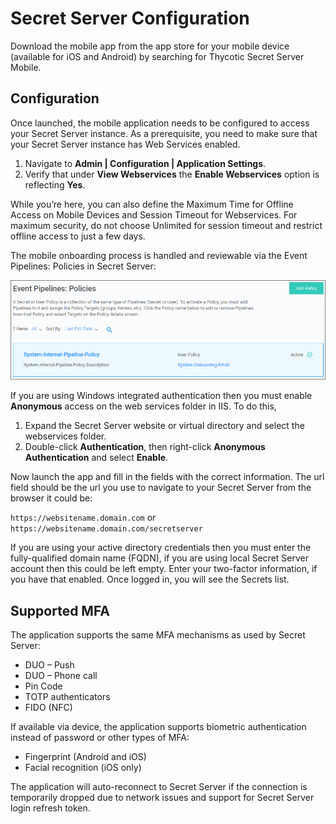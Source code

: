 [title]: # (Configuration)
[tags]: # (mobile)
[priority]: # (2)
# Secret Server Configuration

Download the mobile app from the app store for your mobile device (available for iOS and
Android) by searching for Thycotic Secret Server Mobile.

## Configuration

Once launched, the mobile application needs to be configured to access your Secret Server instance. As a prerequisite, you need to make sure that your Secret Server instance has Web Services enabled.

1. Navigate to __Admin | Configuration | Application Settings__.
1. Verify that under __View Webservices__ the __Enable Webservices__ option is reflecting __Yes__.

While you’re here, you can also define the Maximum Time for Offline Access on Mobile Devices and Session Timeout for Webservices. For maximum security, do not choose Unlimited for session timeout and restrict offline access to just a few days.

The mobile onboarding process is handled and reviewable via the Event Pipelines: Policies in Secret Server:

![event pipelines](images/pipeline.png "Secret Server Mobile Application event pipelines policies for onboarding")

If you are using Windows integrated authentication then you must enable __Anonymous__ access on the
web services folder in IIS. To do this, 

1. Expand the Secret Server website or virtual directory and select the webservices folder.
1. Double-click __Authentication__, then right-click __Anonymous Authentication__ and select __Enable__.

Now launch the app and fill in the fields with the correct information. The url field should be the
url you use to navigate to your Secret Server from the browser it could be:

`https://websitename.domain.com` or `https://websitename.domain.com/secretserver`

If you are using your active directory credentials then you must enter the fully-qualified domain name
(FQDN), if you are using local Secret Server account then this could be left empty.
Enter your two-factor information, if you have that enabled. Once logged in, you will see the Secrets list.

## Supported MFA

The application supports the same MFA mechanisms as used by Secret Server:  

* DUO – Push  
* DUO – Phone call
* Pin Code
* TOTP authenticators
* FIDO (NFC)

If available via device, the application supports biometric authentication instead of password or other types of MFA:

* Fingerprint (Android and iOS)
* Facial recognition (iOS only)

The application will auto-reconnect to Secret Server if the connection is temporarily dropped due to network issues and support for Secret Server login refresh token.
